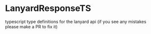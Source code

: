 # LanyardResponseTS
typescript type definitions for the lanyard api (if you see any mistakes please make a PR to fix it)
